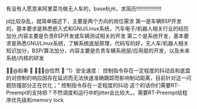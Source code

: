 有没有人愿意来阿里菜鸟做无人车的，base杭州，求简历!!!!!!!!!!!!!!!!!

jd比较杂乱，就简单描述下，主要是两个方向的岗位需求
第一是车辆BSP开发的，基本要求是熟悉嵌入式和GNU/Linux系统，汽车电子/机器人相关行业的经历加分,内容主要是负责BSP开发或车辆测试相关的开发
第二个是系统开发，基本要求是熟悉GNU/Linux系统，了解系统底层原理，代码写的好，无人车/机器人相关知识加分，BSP/算法加分，内容主要是负责车辆系统层/应用层的开发，以及未来系统/内核的研发

@赳秦  @恰然  “1）安全速度： 控制指令存在一定程度的抖动且和底盘的对控制的响应因存在延迟而无法快速准确跟踪而影响制动距离，目前针对这一问题防撞部分正在优化；”  控制指令存在一定程度的抖动 这个的话你们需要RT-Preempt的支持把？不然调度和运行中的jitter会比较大。。需要RT-Preempt给程序优先级和memory lock